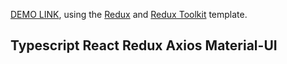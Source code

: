 [DEMO LINK](https://PresidentComanch.github.io/pokemon-app/), using the [Redux](https://redux.js.org/) and [Redux Toolkit](https://redux-toolkit.js.org/) template.

## Typescript React Redux Axios Material-UI 

